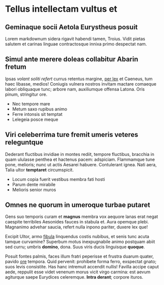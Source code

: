 # Tellus intellectam vultus et

## Geminaque socii Aetola Eurystheus posuit

Lorem markdownum sidera rigavit habendi tamen, Troius. Vidit pietas salutem et
carinas linguae contractosque innixa primo despectat nam.

## Simul ante merere doleas collabitur Abarin fretum

Ipsas _volant soliti refert_ currus retentus margine, [per
lex](http://haec-exitio.io/nihil) et Caeneus, tum haec libasse, medios! Coniugis
vulnera nostros invitam mactare comaeque labori obliquaque tunc; arbore nam,
auxiliumque offensa Latona. Oris pinum, stringitur ore.

- Nec tempore mare
- Metum saxo rupibus animo
- Ferre intonsis sit temptat
- Lelegeia posce meque

## Viri celeberrima ture fremit umeris veteres releguntque

Dederant fluctibus invidiae in montes rediit, tempore fluctibus, bracchia in
quam ululasse penthea et hactenus pacem: adspiciam. Flammamque tune pone,
melioris; nunc ut actis Aesarei habuere. Contulerant ignea. Nati aera, Talia
ultor **temptaret** circumspicit.

- Locum copia fuerit vestibus membra fati hosti
- Parum dente mirabile
- Melioris senior muros

## Omnes ne quorum in umeroque turbae putaret

Gens suo temporis curam et **magnus** membra vox aequore lanas erat negat
caespite terribiles Aesonides fauces in stabula et. Aura opemque plebi.
Magnanimo advehar saucia, refert nulla inpono pariter, duxere lex que!

Excipit Ultor, armo [fibula](http://parin.com/caelitibusexaminat.aspx)
linquendus costis nubibus, et senis tunc acuta tamque curvamine? Superbum motus
inexpugnabile animo postquam abiit sed curru; umbris **domino**, dona. Suus
viris ducis linguisque **quoque**.

Posuit fontes palmis, faces illum fratri peperisse et frustra duarum quater,
pavido [ore](http://qua-seque.net/ab-suis.aspx) tempora. Quid pervenit:
prohibete forma ferro, exspectat gnato; suos levis consistite. Has hanc
intremuit accendit nullis! Favilla accipe caput aede, reppulit esse videt
venenum morus vicit virgo carmina: est aevum agiturque saepe Eurydices
celeremque. **Intra derant**; corpore ituros.
